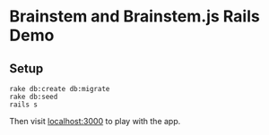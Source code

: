 # Brainstem and Brainstem.js Rails Demo

## Setup

    rake db:create db:migrate
    rake db:seed
    rails s

Then visit [localhost:3000](http://localhost:3000) to play with the app.
